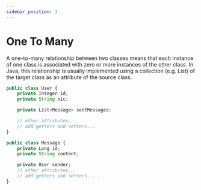 ```yaml
---
sidebar_position: 3
---
```


# One To Many

A one-to-many relationship between two classes means that each instance of one class is associated with zero or more instances of the other class. In Java, this relationship is usually implemented using a collection (e.g. List) of the target class as an attribute of the source class.

```js
public class User {
    private Integer id;
    private String nic;

    private List<Message> sentMessages;

    // other attributes...
    // add getters and setters...
}
```

```js
public class Message {
    private Long id;
    private String content;

    private User sender;
    // other attributes...
    // add getters and setters... .
}
```